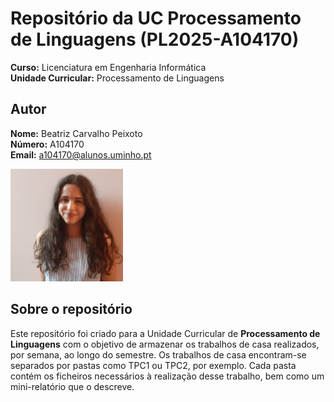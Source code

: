 # Repositório da UC Processamento de Linguagens (PL2025-A104170)

**Curso:** Licenciatura em Engenharia Informática  
**Unidade Curricular:** Processamento de Linguagens

## Autor

**Nome:** Beatriz Carvalho Peixoto  
**Número:** A104170  
**Email:** a104170@alunos.uminho.pt

![Fotografia de identificação](images/foto_identificacao.png)

## Sobre o repositório

Este repositório foi criado para a Unidade Curricular de **Processamento de Linguagens** com o objetivo de armazenar os trabalhos de casa realizados, por semana, ao longo do semestre. Os trabalhos de casa encontram-se separados por pastas como TPC1 ou TPC2, por exemplo. Cada pasta contém os ficheiros necessários à realização desse trabalho, bem como um mini-relatório que o descreve.   
